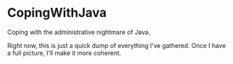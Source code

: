 # CopingWithJava
Coping with the administrative nightmare of Java.

Right now, this is just a quick dump of everything I've gathered. Once I have a full picture, I'll make it more coherent.
